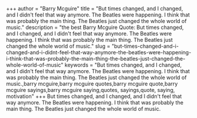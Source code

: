 +++
author = "Barry Mcguire"
title = "But times changed, and I changed, and I didn't feel that way anymore. The Beatles were happening. I think that was probably the main thing. The Beatles just changed the whole world of music."
description = "the best Barry Mcguire Quote: But times changed, and I changed, and I didn't feel that way anymore. The Beatles were happening. I think that was probably the main thing. The Beatles just changed the whole world of music."
slug = "but-times-changed-and-i-changed-and-i-didnt-feel-that-way-anymore-the-beatles-were-happening-i-think-that-was-probably-the-main-thing-the-beatles-just-changed-the-whole-world-of-music"
keywords = "But times changed, and I changed, and I didn't feel that way anymore. The Beatles were happening. I think that was probably the main thing. The Beatles just changed the whole world of music.,barry mcguire,barry mcguire quotes,barry mcguire quote,barry mcguire sayings,barry mcguire saying,quotes, sayings,quote, saying, motivation"
+++
But times changed, and I changed, and I didn't feel that way anymore. The Beatles were happening. I think that was probably the main thing. The Beatles just changed the whole world of music.
